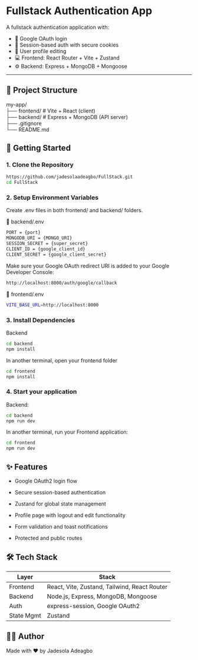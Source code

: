 # Fullstack Authentication App

A fullstack authentication application with:

- 🔐 Google OAuth login
- 🍪 Session-based auth with secure cookies
- 🧑 User profile editing
- 💻 Frontend: React Router + Vite + Zustand
- ⚙️ Backend: Express + MongoDB + Mongoose

---

## 📁 Project Structure

my-app/  
├── frontend/ # Vite + React (client)  
├── backend/ # Express + MongoDB (API server)  
├── .gitignore  
└── README.md

## 🚀 Getting Started

### 1. Clone the Repository

```bash
https://github.com/jadesolaadeagbo/FullStack.git
cd FullStack
```

### 2. Setup Environment Variables

Create .env files in both frontend/ and backend/ folders.

🔧 backend/.env

```bash
PORT = {port}
MONGODB_URI = {MONGO_URI}
SESSION_SECRET = {super_secret}
CLIENT_ID = {google_client_id}
CLIENT_SECRET = {google_client_secret}
```

Make sure your Google OAuth redirect URI is added to your Google Developer Console:

```bash
http://localhost:8000/auth/google/callback
```

🔧 frontend/.env

```bash
VITE_BASE_URL=http://localhost:8000
```

### 3. Install Dependencies

Backend

```bash
cd backend
npm install
```

In another terminal, open your frontend folder

```bash
cd frontend
npm install
```

### 4. Start your application

Backend:

```bash
cd backend
npm run dev
```

In another terminal, run your Frontend application:

```bash
cd frontend
npm run dev
```

## ✨ Features

- Google OAuth2 login flow

- Secure session-based authentication

- Zustand for global state management

- Profile page with logout and edit functionality

- Form validation and toast notifications

- Protected and public routes

## 🛠 Tech Stack

| Layer      | Stack                                        |
| ---------- | -------------------------------------------- |
| Frontend   | React, Vite, Zustand, Tailwind, React Router |
| Backend    | Node.js, Express, MongoDB, Mongoose          |
| Auth       | express-session, Google OAuth2               |
| State Mgmt | Zustand                                      |

## 🧑‍💻 Author

Made with ❤️ by Jadesola Adeagbo

